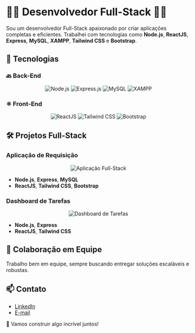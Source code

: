 # 👨‍💻 Desenvolvedor Full-Stack 👨‍🔧

Sou um desenvolvedor Full-Stack apaixonado por criar aplicações completas e eficientes. Trabalhei com tecnologias como **Node.js**, **ReactJS**, **Express**, **MySQL**, **XAMPP**, **Tailwind CSS** e **Bootstrap**.

## 🚀 **Tecnologias**

### 🔙 **Back-End**
<p align="center">
  <img src="https://img.shields.io/badge/-Node.js-339933?logo=node.js&logoColor=white" alt="Node.js">
  <img src="https://img.shields.io/badge/-Express.js-000000?logo=express&logoColor=white" alt="Express.js">
  <img src="https://img.shields.io/badge/-MySQL-4479A1?logo=mysql&logoColor=white" alt="MySQL">
  <img src="https://img.shields.io/badge/-XAMPP-FB7A24?logo=xampp&logoColor=white" alt="XAMPP">
</p>

### ⚛️ **Front-End**
<p align="center">
  <img src="https://img.shields.io/badge/-ReactJS-61DAFB?logo=react&logoColor=black" alt="ReactJS">
  <img src="https://img.shields.io/badge/-Tailwind%20CSS-38B2AC?logo=tailwind-css&logoColor=white" alt="Tailwind CSS">
  <img src="https://img.shields.io/badge/-Bootstrap-563D7C?logo=bootstrap&logoColor=white" alt="Bootstrap">
</p>

## 🛠️ **Projetos Full-Stack**

### **Aplicação de Requisição**
<p align="center">
  <img src="https://via.placeholder.com/400x200?text=Aplicação+Full-Stack" alt="Aplicação Full-Stack">
</p>

- **Node.js**, **Express**, **MySQL**
- **ReactJS**, **Tailwind CSS**, **Bootstrap**

### **Dashboard de Tarefas**
<p align="center">
  <img src="https://via.placeholder.com/400x200?text=Dashboard+de+Tarefas" alt="Dashboard de Tarefas">
</p>

- **Node.js**, **Express**
- **ReactJS**, **Tailwind CSS**

## 🤝 **Colaboração em Equipe**

Trabalho bem em equipe, sempre buscando entregar soluções escaláveis e robustas.

## 📫 **Contato**

- [LinkedIn](https://www.linkedin.com/in/viniciusgardenal)
- [E-mail](mailto:viniciusgardenal@outlook.com)

🚀 Vamos construir algo incrível juntos!
